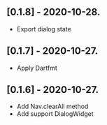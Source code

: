 ## [0.1.8] - 2020-10-28.

* Export dialog state

## [0.1.7] - 2020-10-27.

* Apply Dartfmt

## [0.1.6] - 2020-10-27.

* Add Nav.clearAll method
* Add support DialogWidget
